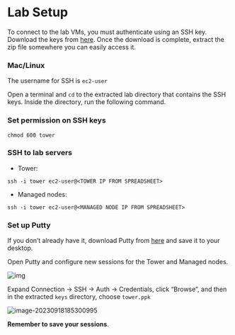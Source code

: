 # Lab Setup 
To connect to the lab VMs, you must authenticate using an SSH key. Download the keys from [here](https://we.tl/t-dUYV7V2uFC). Once the download is complete, extract the zip file somewhere you can easily access it.

### Mac/Linux

The username for SSH is 
`ec2-user`

Open a terminal and `cd` to the extracted lab directory that contains the SSH keys. Inside the directory, run the following command.

### Set permission on SSH keys

```
chmod 600 tower 
```



### SSH to lab servers

* Tower: 

```
ssh -i tower ec2-user@<TOWER IP FROM SPREADSHEET> 
```

* Managed nodes: 

```
ssh -i tower ec2-user@<MANAGED NODE IP FROM SPREADSHEET> 
```

### Set up Putty

If you don’t already have it, download Putty from [here](https://the.earth.li/~sgtatham/putty/latest/w64/putty.exe) and save it to your desktop.

Open Putty and configure new sessions for the Tower and Managed nodes.

![img](https://jruels.github.io/openshift-admin/labs/openshift-deploy/images/putty-session.png)

Expand Connection -> SSH -> Auth -> Credentials, click “Browse”, and then in the extracted `keys` directory, choose `tower.ppk` 

![image-20230918185300995](https://jruels.github.io/openshift-admin/labs/openshift-deploy/images/putty-auth.png)

**Remember to save your sessions**.
